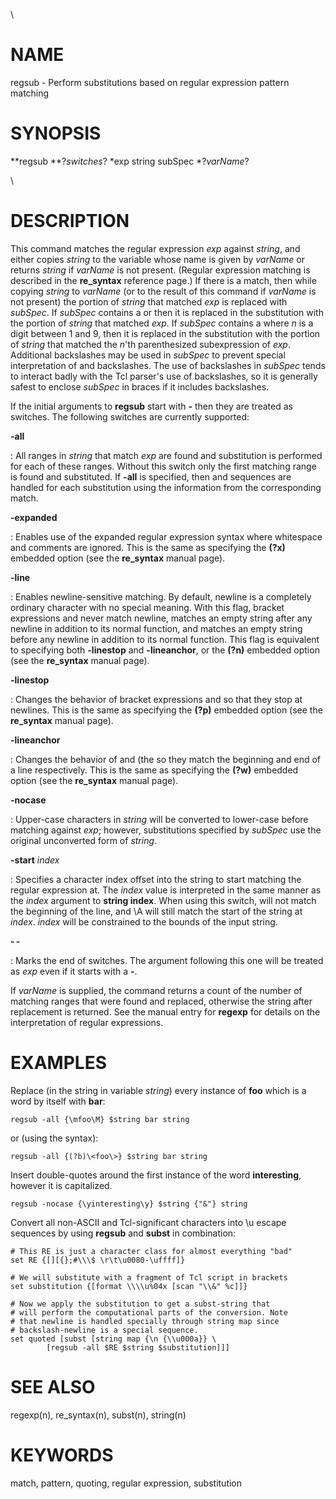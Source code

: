 \

# NAME

regsub - Perform substitutions based on regular expression pattern
matching

# SYNOPSIS

**regsub **?*switches*? *exp string subSpec *?*varName*?

\

# DESCRIPTION

This command matches the regular expression *exp* against *string*, and
either copies *string* to the variable whose name is given by *varName*
or returns *string* if *varName* is not present. (Regular expression
matching is described in the **re_syntax** reference page.) If there is
a match, then while copying *string* to *varName* (or to the result of
this command if *varName* is not present) the portion of *string* that
matched *exp* is replaced with *subSpec*. If *subSpec* contains a or
then it is replaced in the substitution with the portion of *string*
that matched *exp*. If *subSpec* contains a where *n* is a digit between
1 and 9, then it is replaced in the substitution with the portion of
*string* that matched the *n*\'th parenthesized subexpression of *exp*.
Additional backslashes may be used in *subSpec* to prevent special
interpretation of and backslashes. The use of backslashes in *subSpec*
tends to interact badly with the Tcl parser\'s use of backslashes, so it
is generally safest to enclose *subSpec* in braces if it includes
backslashes.

If the initial arguments to **regsub** start with **-** then they are
treated as switches. The following switches are currently supported:

**-all**

:   All ranges in *string* that match *exp* are found and substitution
    is performed for each of these ranges. Without this switch only the
    first matching range is found and substituted. If **-all** is
    specified, then and sequences are handled for each substitution
    using the information from the corresponding match.

**-expanded**

:   Enables use of the expanded regular expression syntax where
    whitespace and comments are ignored. This is the same as specifying
    the **(?x)** embedded option (see the **re_syntax** manual page).

**-line**

:   Enables newline-sensitive matching. By default, newline is a
    completely ordinary character with no special meaning. With this
    flag, bracket expressions and never match newline, matches an empty
    string after any newline in addition to its normal function, and
    matches an empty string before any newline in addition to its normal
    function. This flag is equivalent to specifying both **-linestop**
    and **-lineanchor**, or the **(?n)** embedded option (see the
    **re_syntax** manual page).

**-linestop**

:   Changes the behavior of bracket expressions and so that they stop at
    newlines. This is the same as specifying the **(?p)** embedded
    option (see the **re_syntax** manual page).

**-lineanchor**

:   Changes the behavior of and (the so they match the beginning and end
    of a line respectively. This is the same as specifying the **(?w)**
    embedded option (see the **re_syntax** manual page).

**-nocase**

:   Upper-case characters in *string* will be converted to lower-case
    before matching against *exp*; however, substitutions specified by
    *subSpec* use the original unconverted form of *string*.

**-start** *index*

:   Specifies a character index offset into the string to start matching
    the regular expression at. The *index* value is interpreted in the
    same manner as the *index* argument to **string index**. When using
    this switch, will not match the beginning of the line, and \\A will
    still match the start of the string at *index*. *index* will be
    constrained to the bounds of the input string.

**- -**

:   Marks the end of switches. The argument following this one will be
    treated as *exp* even if it starts with a **-**.

If *varName* is supplied, the command returns a count of the number of
matching ranges that were found and replaced, otherwise the string after
replacement is returned. See the manual entry for **regexp** for details
on the interpretation of regular expressions.

# EXAMPLES

Replace (in the string in variable *string*) every instance of **foo**
which is a word by itself with **bar**:

    regsub -all {\mfoo\M} $string bar string

or (using the syntax):

    regsub -all {(?b)\<foo\>} $string bar string

Insert double-quotes around the first instance of the word
**interesting**, however it is capitalized.

    regsub -nocase {\yinteresting\y} $string {"&"} string

Convert all non-ASCII and Tcl-significant characters into \\u escape
sequences by using **regsub** and **subst** in combination:

    # This RE is just a character class for almost everything "bad"
    set RE {[][{};#\\\$ \r\t\u0080-\uffff]}

    # We will substitute with a fragment of Tcl script in brackets
    set substitution {[format \\\\u%04x [scan "\\&" %c]]}

    # Now we apply the substitution to get a subst-string that
    # will perform the computational parts of the conversion. Note
    # that newline is handled specially through string map since
    # backslash-newline is a special sequence.
    set quoted [subst [string map {\n {\\u000a}} \
            [regsub -all $RE $string $substitution]]]

# SEE ALSO

regexp(n), re_syntax(n), subst(n), string(n)

# KEYWORDS

match, pattern, quoting, regular expression, substitution
